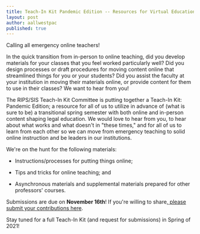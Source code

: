 ```yaml
---
title: Teach-In Kit Pandemic Edition -- Resources for Virtual Education
layout: post
author: aallwestpac
published: true
---
```


Calling all emergency online teachers!

In the quick transition from in-person to online teaching, did you develop materials for your classes that you feel worked particularly well? Did you design processes or draft procedures for moving content online that streamlined things for you or your students? Did you assist the faculty at your institution in moving their materials online, or provide content for them to use in their classes? We want to hear from you!

The RIPS/SIS Teach-In Kit Committee is putting together a Teach-In Kit: Pandemic Edition; a resource for all of us to utilize in advance of (what is sure to be) a transitional spring semester with both online and in-person content shaping legal education. We would love to hear from you, to hear about what works and what doesn't in "these times," and for all of us to learn from each other so we can move from emergency teaching to solid online instruction and be leaders in our institutions.

We're on the hunt for the following materials:

* Instructions/processes for putting things online;

* Tips and tricks for online teaching; and

* Asynchronous materials and supplemental materials prepared for other professors' courses.

Submissions are due on **November 16th**!  If you're willing to share,[ please submit your contributions here](https://docs.google.com/forms/d/e/1FAIpQLSf4eUotsB3Y1euobxFZzoNOOEI7AjS2q0qflaBt1AVtB-B7Nw/viewform).

Stay tuned for a full Teach-In Kit (and request for submissions) in Spring of 2021!
